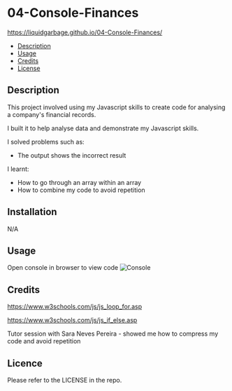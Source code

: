 # 04-Console-Finances

https://liquidgarbage.github.io/04-Console-Finances/

- [Description](#description)
- [Usage](#usage)
- [Credits](#credits)
- [License](#license)

## Description

This project involved using my Javascript skills to create code for analysing a company's financial records.

I built it to help analyse data and demonstrate my Javascript skills.

I solved problems such as:

- The output shows the incorrect result

I learnt:

- How to go through an array within an array
- How to combine my code to avoid repetition

## Installation

N/A

## Usage

Open console in browser to view code
![Console](../04-Console-Finances/console.png)

## Credits

https://www.w3schools.com/js/js_loop_for.asp

https://www.w3schools.com/js/js_if_else.asp

Tutor session with Sara Neves Pereira - showed me how to compress my code and avoid repetition

## Licence

Please refer to the LICENSE in the repo.

